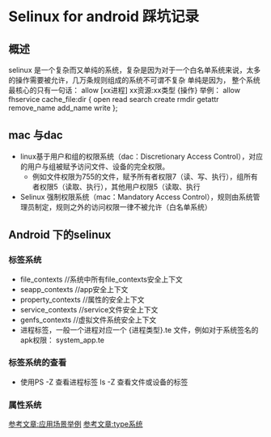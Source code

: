 #  Selinux for android 踩坑记录
## 概述
  selinux 是一个复杂而又单纯的系统，复杂是因为对于一个白名单系统来说，太多的操作需要被允许，几万条规则组成的系统不可谓不复杂
单纯是因为， 整个系统最核心的只有一句话：
  allow [xx进程]   xx资源:xx类型  {操作} 
  举例： allow fhservice cache_file:dir { open read search create rmdir getattr remove_name add_name write };
  
## mac 与dac 
- linux基于用户和组的权限系统（dac：Discretionary Access Control），对应的用户与组被赋予访问文件、设备的完全权限。
  - 例如文件权限为755的文件，赋予所有者权限7（读、写、执行），组所有者权限5（读取、执行），其他用户权限5（读取、执行
- Selinux 强制权限系统（mac：Mandatory Access Control），规则由系统管理员制定，规则之外的访问权限一律不被允许（白名单系统）

## Android 下的selinux
### 标签系统
- file_contexts //系统中所有file_contexts安全上下文
- seapp_contexts //app安全上下文
- property_contexts //属性的安全上下文
- service_contexts    //service文件安全上下文
- genfs_contexts //虚拟文件系统安全上下文
- 进程标签，一般一个进程对应一个 {进程类型}.te 文件，例如对于系统签名的apk权限：  system_app.te
### 标签系统的查看
- 使用PS -Z 查看进程标签 ls -Z 查看文件或设备的标签
### 属性系统




[参考文章:应用场景举例](https://blog.csdn.net/shell812/article/details/58596377)
[参考文章:type系统](https://blog.csdn.net/fybon/article/details/42263813)
